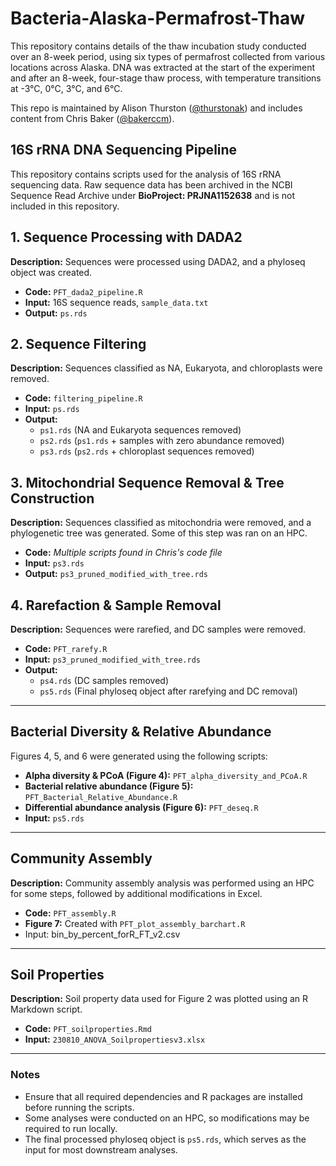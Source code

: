 # Bacteria-Alaska-Permafrost-Thaw

This repository contains details of the thaw incubation study conducted over an 8-week period, using six types of permafrost collected from various locations across Alaska. DNA was extracted at the start of the experiment and after an 8-week, four-stage thaw process, with temperature transitions at -3°C, 0°C, 3°C, and 6°C.

This repo is maintained by Alison Thurston ([@thurstonak](https://github.com/thurstonak)) and includes content from Chris Baker ([@bakerccm](https://github.com/bakerccm)).
## 16S rRNA DNA Sequencing Pipeline

This repository contains scripts used for the analysis of 16S rRNA sequencing data. Raw sequence data has been archived in the NCBI Sequence Read Archive under **BioProject: PRJNA1152638** and is not included in this repository.

## 1. Sequence Processing with DADA2

**Description:** Sequences were processed using DADA2, and a phyloseq object was created.

- **Code:** `PFT_dada2_pipeline.R`
- **Input:** 16S sequence reads, `sample_data.txt`
- **Output:** `ps.rds`

## 2. Sequence Filtering

**Description:** Sequences classified as NA, Eukaryota, and chloroplasts were removed.

- **Code:** `filtering_pipeline.R`
- **Input:** `ps.rds`
- **Output:**
  - `ps1.rds` (NA and Eukaryota sequences removed)
  - `ps2.rds` (`ps1.rds` + samples with zero abundance removed)
  - `ps3.rds` (`ps2.rds` + chloroplast sequences removed)

## 3. Mitochondrial Sequence Removal & Tree Construction

**Description:** Sequences classified as mitochondria were removed, and a phylogenetic tree was generated. Some of this step was ran on an HPC. 

- **Code:** *Multiple scripts found in Chris's code file*
- **Input:** `ps3.rds`
- **Output:** `ps3_pruned_modified_with_tree.rds`

## 4. Rarefaction & Sample Removal

**Description:** Sequences were rarefied, and DC samples were removed.

- **Code:** `PFT_rarefy.R`
- **Input:** `ps3_pruned_modified_with_tree.rds`
- **Output:**
  - `ps4.rds` (DC samples removed)
  - `ps5.rds` (Final phyloseq object after rarefying and DC removal)

---

## Bacterial Diversity & Relative Abundance

Figures 4, 5, and 6 were generated using the following scripts:

- **Alpha diversity & PCoA (Figure 4):** `PFT_alpha_diversity_and_PCoA.R`
- **Bacterial relative abundance (Figure 5):** `PFT_Bacterial_Relative_Abundance.R`
- **Differential abundance analysis (Figure 6):** `PFT_deseq.R`
- **Input:** `ps5.rds`

---

## Community Assembly

**Description:** Community assembly analysis was performed using an HPC for some steps, followed by additional modifications in Excel.

- **Code:** `PFT_assembly.R`
- **Figure 7:** Created with `PFT_plot_assembly_barchart.R`
- Input: bin\_by\_percent\_forR\_FT\_v2.csv

---

## Soil Properties

**Description:** Soil property data used for Figure 2 was plotted using an R Markdown script.

- **Code:** `PFT_soilproperties.Rmd`
- **Input:** `230810_ANOVA_Soilpropertiesv3.xlsx`

---

### Notes

- Ensure that all required dependencies and R packages are installed before running the scripts.
- Some analyses were conducted on an HPC, so modifications may be required to run locally.
- The final processed phyloseq object is `ps5.rds`, which serves as the input for most downstream analyses.


